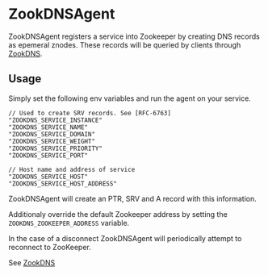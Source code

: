# ZookDNSAgent

ZookDNSAgent registers a service into Zookeeper by creating DNS records as epemeral znodes. These records will be queried by clients through [ZookDNS][zookdns].

## Usage

Simply set the following env variables and run the agent on your service.
```
// Used to create SRV records. See [RFC-6763]
"ZOOKDNS_SERVICE_INSTANCE"  
"ZOOKDNS_SERVICE_NAME"
"ZOOKDNS_SERVICE_DOMAIN"
"ZOOKDNS_SERVICE_WEIGHT"
"ZOOKDNS_SERVICE_PRIORITY"
"ZOOKDNS_SERVICE_PORT"

// Host name and address of service
"ZOOKDNS_SERVICE_HOST"
"ZOOKDNS_SERVICE_HOST_ADDRESS"
```

ZookDNSAgent will create an PTR, SRV and A record with this information.

Additionaly override the default Zookeeper address by setting the `ZOOKDNS_ZOOKEEPER_ADDRESS` variable.

In the case of a disconnect ZookDNSAgent will periodically attempt to reconnect to ZooKeeper.

See [ZookDNS][zookdns]

[zookdns]:
https://github.com/SidakM/ZookDNS
[DNS-SD]:
https://www.ietf.org/rfc/rfc6763.txt

